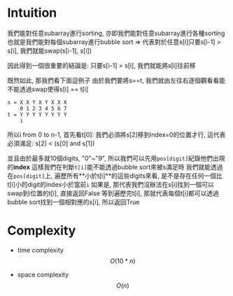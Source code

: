 # Intuition

我們能對任意subarray進行sorting, 亦即我們能對任意subarray進行各種sorting
也就是我們能對每個subarray進行bubble sort => 代表對於任意s[i]只要s[i-1] > s[i], 我們就能swap(s[i-1], s[i])

因此得到一個很重要的結論是: 只要s[i-1] > s[i], 我們就能將s[i]往前移

既然如此, 那我們看下面這例子
由於我們要將s==t, 我們就由左往右逐個觀看看能不能透過swap使得s[i] == t[i]

```
s = X X Y X Y X X X
    0 1 2 3 4 5 6 7
t = Y Y Y Y Y Y Y Y
    i
```
所以i from 0 to n-1, 首先看t[0]:
我們必須將s[2]移到index=0的位置才行, 這代表必須滿足: s[2] < (s[0] and s[1])

並且由於最多就10個digits, "0"~"9", 所以我們可以先用`pos[digit]`紀錄他們出現的**index**
這樣我們在判斷`t[i]`能不能透過bubble sort來被s滿足時
我們就能透過在`pos[digit]`上, 遍歷所有**小於t[i]**的這些digits來看, 是不是存在任何一個比t[i]小的digit的index小於當前`i`
如果是, 那代表我們沒辦法在s[i]找到一個可以swap到i位置的t[i], 直接返回False
等到遍歷完t[i], 那就代表每個t[i]都可以透過bubble sort找到一個相對應的s[i], 所以返回True

# Complexity

- time complexity
$$O(10 * n)$$

- space complexity
$$O(n)$$